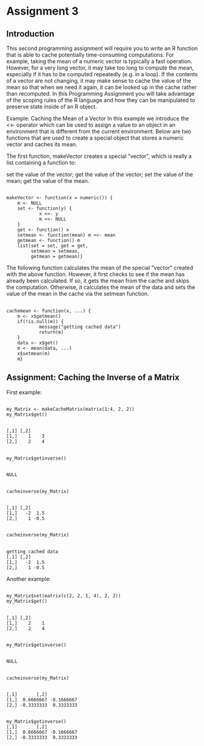 # Assignment 3
## Introduction
This second programming assignment will require you to write an R function that is able to cache potentially time-consuming computations. For example, taking the mean of a numeric vector is typically a fast operation. However, for a very long vector, it may take too long to compute the mean, especially if it has to be computed repeatedly (e.g. in a loop). If the contents of a vector are not changing, it may make sense to cache the value of the mean so that when we need it again, it can be looked up in the cache rather than recomputed. In this Programming Assignment you will take advantage of the scoping rules of the R language and how they can be manipulated to preserve state inside of an R object.

Example: Caching the Mean of a Vector
In this example we introduce the <<- operator which can be used to assign a value to an object in an environment that is different from the current environment. Below are two functions that are used to create a special object that stores a numeric vector and caches its mean.

The first function, makeVector creates a special "vector", which is really a list containing a function to:

set the value of the vector;
get the value of the vector;
set the value of the mean;
get the value of the mean.

##
    makeVector <- function(x = numeric()) {
        m <- NULL
        set <- function(y) {
                x <<- y
                m <<- NULL
        }
        get <- function() x
        setmean <- function(mean) m <<- mean
        getmean <- function() m
        list(set = set, get = get,
             setmean = setmean,
             getmean = getmean)}
The following function calculates the mean of the special "vector" created with the above function. However, it first checks to see if the mean has already been calculated. If so, it gets the mean from the cache and skips the computation. Otherwise, it calculates the mean of the data and sets the value of the mean in the cache via the setmean function.
##
    cachemean <- function(x, ...) {
        m <- x$getmean()
        if(!is.null(m)) {
                message("getting cached data")
                return(m)
        }
        data <- x$get()
        m <- mean(data, ...)
        x$setmean(m)
        m}

## Assignment: Caching the Inverse of a Matrix

First example:
## 
    my_Matrix <- makeCacheMatrix(matrix(1:4, 2, 2))
    my_Matrix$get()
##
    [,1] [,2]
    [1,]    1    3
    [2,]    2    4
##
    my_Matrix$getinverse()
##
    NULL
##
    cacheinverse(my_Matrix)
##
    [,1] [,2]
    [1,]   -2  1.5
    [2,]    1 -0.5
##
    cacheinverse(my_Matrix)
##
    getting cached data
    [,1] [,2]  
    [1,]   -2  1.5
    [2,]    1 -0.5

Another example:

##
    my_Matrix$set(matrix(c(2, 2, 1, 4), 2, 2))
    my_Matrix$get()
##
    [,1] [,2]
    [1,]    2    1
    [2,]    2    4
## 
    my_Matrix$getinverse()
## 
    NULL
## 
    cacheinverse(my_Matrix)
##
    [,1]       [,2]
    [1,]  0.6666667 -0.1666667 
    [2,] -0.3333333  0.3333333
## 
    my_Matrix$getinverse()
    [,1]       [,2]
    [1,]  0.6666667 -0.1666667
    [2,] -0.3333333  0.3333333
